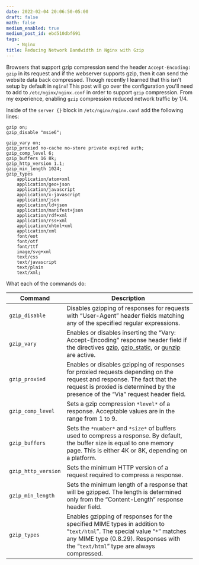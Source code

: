 ```yaml
---
date: 2022-02-04 20:06:50-05:00
draft: false
math: false
medium_enabled: true
medium_post_id: ebd510dbf691
tags:
    - Nginx
title: Reducing Network Bandwidth in Nginx with Gzip
---
```


Browsers that support gzip compression send the header `Accept-Encoding: gzip` in its request and if the webserver supports gzip, then it can send the website data back compressed. Though recently I learned that this isn't setup by default in `nginx`! This post will go over the configuration you'll need to add to `/etc/nginx/nginx.conf` in order to support `gzip` compression. From my experience, enabling `gzip` compression reduced network traffic by 1/4.

Inside of the `server {}` block in `/etc/nginx/nginx.conf` add the following lines:

```nginx
gzip on;
gzip_disable "msie6";

gzip_vary on;
gzip_proxied no-cache no-store private expired auth;
gzip_comp_level 6;
gzip_buffers 16 8k;
gzip_http_version 1.1;
gzip_min_length 1024;
gzip_types
	application/atom+xml
	application/geo+json
    application/javascript
    application/x-javascript
    application/json
    application/ld+json
    application/manifest+json
    application/rdf+xml
    application/rss+xml
    application/xhtml+xml
    application/xml
    font/eot
    font/otf
    font/ttf
    image/svg+xml
    text/css
    text/javascript
    text/plain
    text/xml;
```

What each of the commands do:

| Command             | Description                                                  |
| ------------------- | ------------------------------------------------------------ |
| `gzip_disable`      | Disables gzipping of responses for requests with “User-Agent” header fields matching any of the specified regular expressions. |
| `gzip_vary`         | Enables or disables inserting the “Vary: Accept-Encoding” response header field if the directives [gzip](https://nginx.org/en/docs/http/ngx_http_gzip_module.html#gzip), [gzip_static](https://nginx.org/en/docs/http/ngx_http_gzip_static_module.html#gzip_static), or [gunzip](https://nginx.org/en/docs/http/ngx_http_gunzip_module.html#gunzip) are active. |
| `gzip_proxied`      | Enables or disables gzipping of responses for proxied requests depending on the request and response. The fact that the request is proxied is determined by the presence of the “Via” request header field. |
| `gzip_comp_level`   | Sets a gzip compression `*level*` of a response. Acceptable values are in the range from 1 to 9. |
| `gzip_buffers`      | Sets the `*number*` and `*size*` of buffers used to compress a response. By default, the buffer size is equal to one memory page. This is either 4K or 8K, depending on a platform. |
| `gzip_http_version` | Sets the minimum HTTP version of a request required to compress a response. |
| `gzip_min_length`   | Sets the minimum length of a response that will be gzipped. The length is determined only from the “Content-Length” response header field. |
| `gzip_types`        | Enables gzipping of responses for the specified MIME types in addition to “`text/html`”. The special value “`*`” matches any MIME type (0.8.29). Responses with the “`text/html`” type are always compressed. |